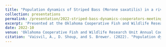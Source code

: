 ```yaml
---
title: "Population dynamics of Striped Bass (Morone saxatilis) in a river-reservoir complex"
collection: presentations
permalink: /presentation/2022-striped-bass-dynamics-cooperators-meeting
excerpt: 'Presented at the Oklahoma Cooperative Fish and Wildlife Research Unit Annual Cooperators Meeting, discussing the population dynamics of Striped Bass in a river-reservoir complex.'
date: 2022-10
venue: 'Oklahoma Cooperative Fish and Wildlife Research Unit Annual Cooperators Meeting'
citation: 'Vaisvil, A., D. Shoup, and S. Brewer. (2022). "Population dynamics of Striped Bass (Morone saxatilis) in a river-reservoir complex." Oklahoma Cooperative Fish and Wildlife Research Unit Annual Cooperators Meeting.'
---
```

